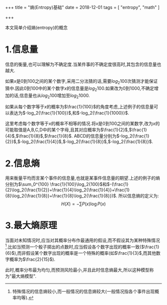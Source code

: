 +++
title = "熵(Entropy)基础"
date = 2018-12-01
tags = [
    "entropy",
    "math"
]

+++

本文简单介绍熵(entropy)的概念
<!--more-->

# 1.信息量

信息的衡量,也可以理解为不确定度.当某件事的不确定度很高时,其包含的信息量也越大.

如果$x$是0到100之间的某个数字,采用二分法猜的话,需要$log_2{100}$次猜测才能保证猜中.因此0到100中的某个数字$x$的信息量是$log_2{100}$.如果改为0到1000,不确定增加的话,信息量也从$log_2{100}$增加至$log_2{1000}$.

如果从每个数字等于$x$的概率为$\frac{1}{100}$的角度考虑,上述例子的信息量可以表达为$-log_2{\frac{1}{100}}$,和$-log_2{\frac{1}{1000}}$.

这里考虑每个数字等于$x$的概率不相等的情况.将$x$是0到100之间的某数字,改为$x$的可能取值是A,B,C,D中的某个字母,且其对应概率为$\frac{1}{2}$,$\frac{1}{4}$,$\frac{1}{8}$,$\frac{1}{8}$.
ABCD的信息量分别为$-log_2{\frac{1}{2}}$,$-log_2{\frac{1}{4}}$,$-log_2{\frac{1}{8}}$,$-log_2{\frac{1}{8}}$.

# 2.信息熵

用来衡量平均而言某个事件的信息量,也就是某事件信息量的期望.上述的例子的熵分别为$\sum_0^{100} \frac{1}{100}\log_2{100}$和$-(\frac{1}{2}\log_2{\frac{1}{2}}+\frac{1}{4}\log_2{\frac{1}{4}}+\frac{1}{8}\log_2{\frac{1}{8}}+\frac{1}{8}\log_2{\frac{1}{8}})$.
所以信息熵的定义为:$$H(X)=-\sum P(x)\log{P(x)}$$

# 3.最大熵原理

当面对未知情况时,应当对其概率分布作最通用的假设,而不假设其为某种特殊情况[^1].比如当预测一个骰子掷出的点数时,应当假设各个数字出现的概率一致($\frac{1}{6}$),而非假设某个数字出现的概率是一个特殊的概率(如$\frac{1}{3}$,而其他数字概率为$\frac{2}{15}$).

此时,概率分布最为均匀,而预测风险最小,并且此时信息熵最大,所以这种模型称为"最大熵模型".

[^1]: 特殊情况的信息熵较小,而一般情况的信息熵较大(一般情况指各个事件出现概率均等).
